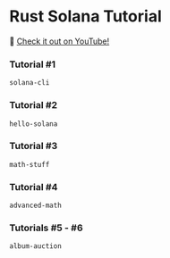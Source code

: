 # Rust Solana Tutorial

:movie_camera: [Check it out on YouTube!](https://www.youtube.com/playlist?list=PLUBKxx7QjtVk9cVT9VaTtoDKivyWuLZZf)

### Tutorial #1
```shell
solana-cli
```

### Tutorial #2
```shell
hello-solana
```

### Tutorial #3
```shell
math-stuff
```

### Tutorial #4
```shell
advanced-math
```

### Tutorials #5 - #6
```
album-auction
```
